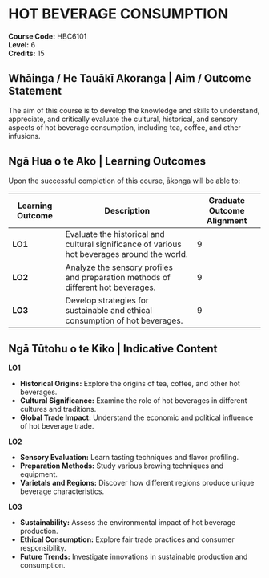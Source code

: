 # HOT BEVERAGE CONSUMPTION

**Course Code:** HBC6101  
**Level:** 6  
**Credits:** 15  

## Whāinga / He Tauākī Akoranga | Aim / Outcome Statement

The aim of this course is to develop the knowledge and skills to understand, appreciate, and critically evaluate the cultural, historical, and sensory aspects of hot beverage consumption, including tea, coffee, and other infusions.

## Ngā Hua o te Ako | Learning Outcomes

Upon the successful completion of this course, ākonga will be able to:

| **Learning Outcome** | **Description**                                                               | **Graduate Outcome Alignment** |
|----------------------|-------------------------------------------------------------------------------|-------------------------------|
| **LO1**              | Evaluate the historical and cultural significance of various hot beverages around the world. | 9                             |
| **LO2**              | Analyze the sensory profiles and preparation methods of different hot beverages. | 9                             |
| **LO3**              | Develop strategies for sustainable and ethical consumption of hot beverages. | 9                             |

## Ngā Tūtohu o te Kiko | Indicative Content

**LO1**  
- **Historical Origins:** Explore the origins of tea, coffee, and other hot beverages.  
- **Cultural Significance:** Examine the role of hot beverages in different cultures and traditions.  
- **Global Trade Impact:** Understand the economic and political influence of hot beverage trade.  

**LO2**  
- **Sensory Evaluation:** Learn tasting techniques and flavor profiling.  
- **Preparation Methods:** Study various brewing techniques and equipment.  
- **Varietals and Regions:** Discover how different regions produce unique beverage characteristics.  

**LO3**  
- **Sustainability:** Assess the environmental impact of hot beverage production.  
- **Ethical Consumption:** Explore fair trade practices and consumer responsibility.  
- **Future Trends:** Investigate innovations in sustainable production and consumption.
